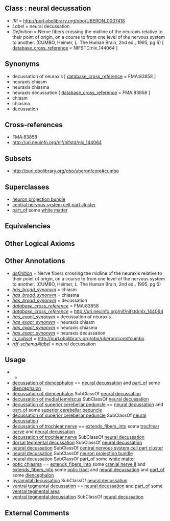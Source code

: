 
## Class : neural decussation

 * *IRI* = http://purl.obolibrary.org/obo/UBERON_0007418
 * *Label* = neural decussation
 * *Definition* = Nerve fibers crossing the midline of the neuraxis relative to their point of origin, on a course to from one level of the nervous system to another. (CUMBO, Heimer, L. The Human Brain, 2nd ed., 1995, pg 6) [ [database_cross_reference](../../ef/oboInOwl#hasDbXref.md) = NIFSTD:nlx_144064 ]

## Synonyms

 * decussation of neuraxis [ [database_cross_reference](../../ef/oboInOwl#hasDbXref.md) = FMA:83858 ]
 * neuraxis chiasm
 * neuraxis chiasma
 * neuraxis decussation [ [database_cross_reference](../../ef/oboInOwl#hasDbXref.md) = FMA:83858 ]
 * chiasm
 * chiasma
 * decussation

## Cross-references

 * FMA:83858
 * http://uri.neuinfo.org/nif/nifstd/nlx_144064

## Subsets

 * http://purl.obolibrary.org/obo/uberon/core#cumbo

## Superclasses

 * [neuron projection bundle](../../UBERON/22/UBERON_0000122.md)
 * [central nervous system cell part cluster](../../UBERON/15/UBERON_0011215.md)
 * [part_of](../../BFO/50/BFO_0000050.md) some [white matter](../../UBERON/16/UBERON_0002316.md)

## Equivalencies


## Other Logical Axioms


## Other Annotations

 * *[definition](../../IAO/15/IAO_0000115.md)* = Nerve fibers crossing the midline of the neuraxis relative to their point of origin, on a course to from one level of the nervous system to another. (CUMBO, Heimer, L. The Human Brain, 2nd ed., 1995, pg 6)
 * *[has_broad_synonym](../../ym/oboInOwl#hasBroadSynonym.md)* = chiasm
 * *[has_broad_synonym](../../ym/oboInOwl#hasBroadSynonym.md)* = chiasma
 * *[has_broad_synonym](../../ym/oboInOwl#hasBroadSynonym.md)* = decussation
 * *[database_cross_reference](../../ef/oboInOwl#hasDbXref.md)* = FMA:83858
 * *[database_cross_reference](../../ef/oboInOwl#hasDbXref.md)* = http://uri.neuinfo.org/nif/nifstd/nlx_144064
 * *[has_exact_synonym](../../ym/oboInOwl#hasExactSynonym.md)* = decussation of neuraxis
 * *[has_exact_synonym](../../ym/oboInOwl#hasExactSynonym.md)* = neuraxis chiasm
 * *[has_exact_synonym](../../ym/oboInOwl#hasExactSynonym.md)* = neuraxis chiasma
 * *[has_exact_synonym](../../ym/oboInOwl#hasExactSynonym.md)* = neuraxis decussation
 * *[in_subset](../../et/oboInOwl#inSubset.md)* = http://purl.obolibrary.org/obo/uberon/core#cumbo
 * *[rdf-schema#label](../../el/rdf-schema#label.md)* = neural decussation

## Usage

 * -
 * [decussation of diencephalon](../../UBERON/25/UBERON_0007425.md) == [neural decussation](../../UBERON/18/UBERON_0007418.md) and [part_of](../../BFO/50/BFO_0000050.md) some [diencephalon](../../UBERON/94/UBERON_0001894.md)
 * [decussation of diencephalon](../../UBERON/25/UBERON_0007425.md) SubClassOf [neural decussation](../../UBERON/18/UBERON_0007418.md)
 * [decussation of medial lemniscus](../../UBERON/43/UBERON_0002643.md) SubClassOf [neural decussation](../../UBERON/18/UBERON_0007418.md)
 * [decussation of superior cerebellar peduncle](../../UBERON/88/UBERON_0002588.md) == [neural decussation](../../UBERON/18/UBERON_0007418.md) and [part_of](../../BFO/50/BFO_0000050.md) some [superior cerebellar peduncle](../../UBERON/50/UBERON_0002150.md)
 * [decussation of superior cerebellar peduncle](../../UBERON/88/UBERON_0002588.md) SubClassOf [neural decussation](../../UBERON/18/UBERON_0007418.md)
 * [decussation of trochlear nerve](../../UBERON/87/UBERON_0002787.md) == [extends_fibers_into](../../core#extends/to/core#extends_fibers_into.md) some [trochlear nerve](../../UBERON/44/UBERON_0001644.md) and [neural decussation](../../UBERON/18/UBERON_0007418.md)
 * [decussation of trochlear nerve](../../UBERON/87/UBERON_0002787.md) SubClassOf [neural decussation](../../UBERON/18/UBERON_0007418.md)
 * [dorsal tegmental decussation](../../UBERON/09/UBERON_0003009.md) SubClassOf [neural decussation](../../UBERON/18/UBERON_0007418.md)
 * [neural decussation](../../UBERON/18/UBERON_0007418.md) SubClassOf [central nervous system cell part cluster](../../UBERON/15/UBERON_0011215.md)
 * [neural decussation](../../UBERON/18/UBERON_0007418.md) SubClassOf [neuron projection bundle](../../UBERON/22/UBERON_0000122.md)
 * [neural decussation](../../UBERON/18/UBERON_0007418.md) SubClassOf [part_of](../../BFO/50/BFO_0000050.md) some [white matter](../../UBERON/16/UBERON_0002316.md)
 * [optic chiasma](../../UBERON/59/UBERON_0000959.md) == [extends_fibers_into](../../core#extends/to/core#extends_fibers_into.md) some [cranial nerve II](../../UBERON/41/UBERON_0000941.md) and [extends_fibers_into](../../core#extends/to/core#extends_fibers_into.md) some [optic tract](../../UBERON/08/UBERON_0001908.md) and [neural decussation](../../UBERON/18/UBERON_0007418.md) and [part_of](../../BFO/50/BFO_0000050.md) some [diencephalon](../../UBERON/94/UBERON_0001894.md)
 * [pyramidal decussation](../../UBERON/55/UBERON_0002755.md) SubClassOf [neural decussation](../../UBERON/18/UBERON_0007418.md)
 * [ventral tegmental decussation](../../UBERON/15/UBERON_0002615.md) == [neural decussation](../../UBERON/18/UBERON_0007418.md) and [part_of](../../BFO/50/BFO_0000050.md) some [ventral tegmental area](../../UBERON/91/UBERON_0002691.md)
 * [ventral tegmental decussation](../../UBERON/15/UBERON_0002615.md) SubClassOf [neural decussation](../../UBERON/18/UBERON_0007418.md)

## External Comments

